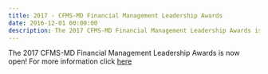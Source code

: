 ```yaml
---
title: 2017 - CFMS-MD Financial Management Leadership Awards
date: 2016-12-01 00:00:00
description: The 2017 CFMS-MD Financial Management Leadership Awards is now open!
---
```



 The 2017 CFMS-MD Financial Management Leadership Awards is now open!  For more information click [here](/what-we-do/education/national_research_chair.html)